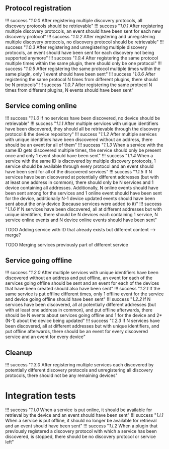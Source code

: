 ## Protocol registration

!!! success "_1.0.0_ After registering multiple discovery protocols, all discovery protocols should be retrievable"
!!! success "_1.0.1_ After registering multiple discovery protocols, an event should have been sent for each new discovery protocol"
!!! success "_1.0.2_ After registering and unregistering multiple discovery protocols, no discovery protocol should be retrievable"
!!! success "_1.0.3_ After registering and unregistering multiple discovery protocols, an event should have been sent for each discovery not being supported anymore"
!!! success "_1.0.4_ After registering the same protocol multiple times within the same plugin, there should only be one protocol"
!!! success "_1.0.5_ After registering the same protocol multiple times within the same plugin, only 1 event should have been sent"
!!! success "_1.0.6_ After registering the same protocol N times from different plugins, there should be N protocols"
!!! success "_1.0.7_ After registering the same protocol N times from different plugins, N events should have been sent"

## Service coming online

!!! success "_1.1.0_ If no services have been discovered, no device should be retrievable"
!!! success "_1.1.1_ After multiple services with unique identifiers have been discovered, they should all be retrievable through the discovery protocol & the device repository"
!!! success "_1.1.2_ After multiple services with unique identifiers have been discovered without an address, there should be an event for all of them"
!!! success "_1.1.3_ When a service with the same ID gets discovered multiple times, the service should only be present once and only 1 event should have been sent"
!!! success "_1.1.4_ When a service with the same ID is discovered by multiple discovery protocols, 1 service should be available through every protocol and an event should have been sent for all of the discovered services"
!!! success "_1.1.5_ If N services have been discovered at potentially different addresses (but with at least one address in common), there should only be N services and 1 device containing all addresses. Additionally, N online events should have been sent among for the services and 1 online event should have been sent for the device, additionally N-1 device updated events should have been sent about the only device (because services were added to it)"
!!! success "_1.1.6_ If N services have been discovered, all at different addresses but with unique identifiers, there should be N devices each containing 1 service, N service online events and N device online events should have been sent"

TODO Adding service with ID that already exists but different content --> merge?

TODO Merging services previously part of different service

## Service going offline

!!! success "_1.2.0_ After multiple services with unique identifiers have been discovered without an address and put offline, an event for each of the services going offline should be sent and an event for each of the devices that have been created should also have been sent"
!!! success "_1.2.1_ If the same service is put offline different times, only 1 offline event for the service and device going offline should have been sent"
!!! success "_1.2.2_ If N services have been discovered, all at potentially different addresses (but with at least one address in common), and put offline afterwards, there should be N events about services going offline and 1 for the device and 2*(N-1) about the device being updated"
!!! success "_1.2.3_ If N services have been discovered, all at different addresses but with unique identifiers, and put offline afterwards, there should be an event for every discovered service and an event for every device"

## Cleanup

!!! success "_1.3.0_ After registering multiple services each discovered by potentially different discovery protocols and unregistering all discovery protocols, there should not be any remaining devices"

# Integration tests

!!! success "_1.I.0_ When a service is put online, it should be available for retrieval by the device and an event should have been sent"
!!! success "_1.I.1_ When a service is put offline, it should no longer be available for retrieval and an event should have been sent"
!!! success "_1.I.2_ When a plugin that previously registered a discovery protocol with which a service has been discovered, is stopped, there should be no discovery protocol or service left"
